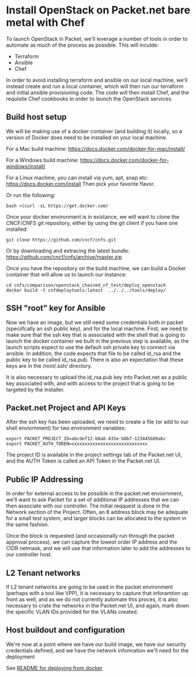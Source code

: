 # Install OpenStack on Packet.net bare metal with Chef

To launch OpenStack in Packet, we'll leverage a number of tools in order to automate as much of the process as possible. This will inculde:

* Terraform
* Ansible
* Chef

In order to avoid installing terraform and ansible on our local machine, we'll instead create and run a local container, which will then run our terraform and initial ansible provisioning code.   The code will then install Chef, and the requisite Chef cookbooks in order to launch the OpenStack services.

## Build host setup

We will be making use of a docker container (and building it) locally, so a version of Docker does need to be installed on your local machine.

For a Mac build machine:
https://docs.docker.com/docker-for-mac/install/

For a Windows build machine:
https://docs.docker.com/docker-for-windows/install/

For a Linux machine, you can install via yum, apt, snap etc:
https://docs.docker.com/install
Then pick your favorite flavor.

Or run the following:

```
bash <(curl -sL https://get.docker.com)
```

Once your docker environment is in existance, we will want to clone the CNCF/CNFS git repository, either by using the git client if you have one installed:

```
git clone https://github.com/cncf/cnfs.git
```

Or by downloading and extracing the latest bundle:
https://github.com/cncf/cnfs/archive/master.zip

Once you have the repository on the build machine, we can build a Docker container that will allow us to launch our instance:

```
cd cnfs/comparison/openstack_chained_nf_test/deploy_openstack
docker build -t cnfdeploytools:latest  ../../../tools/deploy/
```

## SSH "root" key for Ansible
Now we have an image, but we still need some credentials both _in_ packet (speciifcally an ssh public key), and for the local machine.  First, we need to make sure that the ssh key that is associated with the shell that is going to launch the docker container we built in the previous step is available, as the launch scripts expect to use the default ssh private key to connect via ansible.  In addition, the code expects that file to be called id_rsa and the public key to be called id_rsa.pub.  There is also an expectation that these keys are in the /root/.ssh/ directory.

It is also necessary to upload the id_rsa.pub key into Packet.net as a public key associated with, and with access to the project that is going to be targeted by the installer.

## Packet.net Project and API Keys

After the ssh key has been uploaded, we need to create a file (or add to our shell enviornment) for two environment variables:

```
export PACKET_PROJECT_ID=abcdef12-b8a8-435e-b8b7-123445689abc
export PACKET_AUTH_TOKEN=xxxxxxxxxxxxxxxxxxxxxxxxxxxxx
```
The project ID is available in the project settings tab of the Packet.net UI, and the AUTH Token is called an API Token in the Packet.net UI.

## Public IP Addressing

In order for external access to be possible in the packet.net enviornment, we'll want to ask Packet for a set of additional IP addresses that we can then associate with our controller.  The initial reqquest is done in the Network section of the Project.  Often, an 8 address block may be adequate for a small test system, and larger blocks can be allocated to the system in the same fashion.

Once the block is requested (and occasionally run through the packet approval process), we can capture the lowest order IP address and the CIDR netmask, and we will use that information later to add the addresses to our controller host.

## L2 Tenant networks

If L2 tenant networks are going to be used in the packet environment (perhaps with a tool like VPP), it is necessary to capture that inforamtion up front as well, and as we do not currently automate this proces, it is also necessary to crate the networks in the Packet.net UI, and again, mark down the specific VLAN IDs provided for the VLANs created.

## Host buildout and configuration

We're now at a point where we have our build image, we have our security credentials defined, and we have the network infomration we'll need for the deployment

See [README for deploying from docker](deploy_openstack/README.md)
